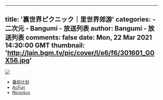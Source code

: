 
---
title: '裏世界ピクニック｜里世界郊游'
categories: 
    - 二次元
    - Bangumi - 放送列表
author: Bangumi - 放送列表
comments: false
date: Mon, 22 Mar 2021 14:30:00 GMT
thumbnail: 'http://lain.bgm.tv/pic/cover/l/e6/f6/301601_G0X56.jpg'
---

<div>   
<img src="http://lain.bgm.tv/pic/cover/l/e6/f6/301601_G0X56.jpg" referrerpolicy="no-referrer"><ul><li><a href="https://bangumi.tv/subject/301601">番组计划</a></li><li><a href="https://www.acfun.cn/bangumi/aa6004598">AcFun</a></li><li><a href="https://ch.nicovideo.jp/othersidepicnic">Niconico</a></li></ul>  
</div>
            
